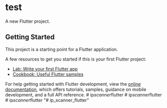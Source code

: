 # test

A new Flutter project.

## Getting Started

This project is a starting point for a Flutter application.

A few resources to get you started if this is your first Flutter project:

- [Lab: Write your first Flutter app](https://docs.flutter.dev/get-started/codelab)
- [Cookbook: Useful Flutter samples](https://docs.flutter.dev/cookbook)

For help getting started with Flutter development, view the
[online documentation](https://docs.flutter.dev/), which offers tutorials,
samples, guidance on mobile development, and a full API reference.
#   i p _ s c a n n e r _ f l u t t e r  
 #   i p _ s c a n n e r _ f l u t t e r  
 #   i p _ s c a n n e r _ f l u t t e r  
 "# ip_scanner_flutter" 
